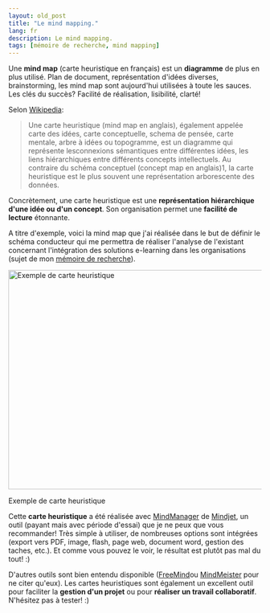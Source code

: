 ```yaml
---
layout: old_post
title: "Le mind mapping."
lang: fr
description: Le mind mapping.
tags: [mémoire de recherche, mind mapping]
---
```


Une **mind map** (carte heuristique en français) est un **diagramme** de plus en plus utilisé. Plan de document, représentation d'idées diverses, brainstorming, les mind map sont aujourd'hui utilisées à toute les sauces. Les clés du succès? Facilité de réalisation, lisibilité,  clarté!

Selon [Wikipedia](http://fr.wikipedia.org/wiki/Carte_heuristique "Définition d'une carte heuristique sur wikipedia"):

> Une carte heuristique (mind map en anglais), également appelée carte des idées, carte conceptuelle, schema de pensée, carte mentale, arbre à idées ou topogramme, est un diagramme qui représente lesconnexions sémantiques entre différentes idées, les liens hiérarchiques entre différents concepts intellectuels. Au contraire du schéma conceptuel (concept map en anglais)1, la carte heuristique est le plus souvent une représentation arborescente des données.

Concrètement, une carte heuristique est une **représentation hiérarchique d'une idée ou d'un concept**. Son organisation permet une **facilité de lecture** étonnante.

A titre d'exemple, voici la mind map que j'ai réalisée dans le but de définir le schéma conducteur qui me permettra de réaliser l'analyse de l'existant concernant l'intégration des solutions e-learning dans les organisations (sujet de mon [mémoire de recherche](http://www.odolbeau.fr/memoire-de-recherche-deroulement "Déroulement du mémoire de recherche")).

<div class="img-container-full">
    <img class="size-large wp-image-428 " title="Exemple de carte heuristique" src="{{ 'images/posts/2010-01-04/carte-heuristique.png' | asset_url }}" alt="Exemple de carte heuristique" width="940" height="437" />
    <p class="legend">Exemple de carte heuristique</p>
</div>

Cette **carte heuristique** a été réalisée avec [MindManager](https://www.mindjet.com/products/mindmanager-8-win/overview?google_sou=mindmanager&gclid=CMTxiIrwip8CFeZr4wodzVYzJw "MindManager") de [Mindjet](https://www.mindjet.com/ "Mindjet"), un outil (payant mais avec période d'essai) que je ne peux que vous recommander! Très simple à utiliser, de nombreuses options sont intégrées (export vers PDF, image, flash, page web,  document word, gestion des taches, etc.). Et comme vous pouvez le voir, le résultat est plutôt pas mal du tout! :)

D'autres outils sont bien entendu disponible ([FreeMind](http://freemind.sourceforge.net/ "FreeMind")ou [MindMeister](http://www.mindmeister.com "MindMeister") pour ne citer qu'eux). Les cartes heuristiques sont également un excellent outil pour faciliter la **gestion d'un projet** ou pour **réaliser un travail collaboratif**. N'hésitez pas à tester! :)
